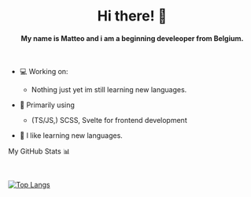 <h1 align="center">Hi there! 👋</h1>
<h4 align="center">My name is Matteo and i am a beginning develeoper from Belgium.</h4>

<br>

- 💻 Working on:
    - Nothing just yet im still learning new languages.

- 🔭 Primarily using
    - (TS/JS,) SCSS, Svelte for frontend development

- 📖 I like learning new languages.

My GitHub Stats 📊

<br>

[![Top Langs](https://github-readme-stats.vercel.app/api/top-langs/?username=anuraghazra)](https://github.com/anuraghazra/github-readme-stats)

